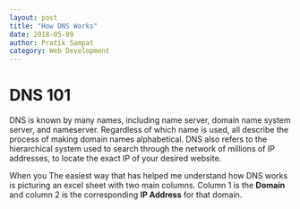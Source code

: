 ```yaml
---
layout: post
title: "How DNS Works"
date: 2018-05-09
author: Pratik Sampat
category: Web Development
---
```


# DNS 101

 DNS is known by many names, including name server, domain name system server, and nameserver. Regardless of which name is used, all describe the process of making domain names alphabetical. DNS also refers to the hierarchical system used to search through the network of millions of IP addresses, to locate the exact IP of your desired website.

 When you The easiest way that has helped me understand how DNS works is picturing an excel sheet with two main columns. Column 1 is the **Domain** and column 2 is the corresponding **IP Address** for that domain.

